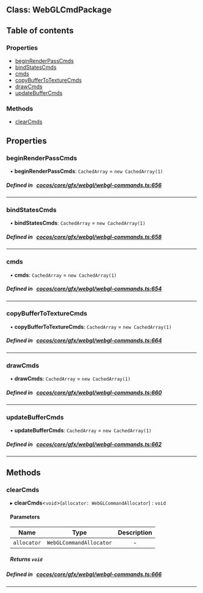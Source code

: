 
## Class: WebGLCmdPackage





<div class="table-of-content">
<h2>Table of contents</h2>


### Properties

- [ beginRenderPassCmds](#beginRenderPassCmds)
- [ bindStatesCmds](#bindStatesCmds)
- [ cmds](#cmds)
- [ copyBufferToTextureCmds](#copyBufferToTextureCmds)
- [ drawCmds](#drawCmds)
- [ updateBufferCmds](#updateBufferCmds)

### Methods

- [ clearCmds](#clearCmds)
</div>

## Properties


### beginRenderPassCmds
<div style="margin-left: 10px;">




•  **beginRenderPassCmds**:
`CachedArray`  = `new CachedArray(1)`
</div>

##### Defined in &nbsp;   [cocos/core/gfx/webgl/webgl-commands.ts:656](https://github.com/cocos-creator/engine/blob/c7bf6b8a9/cocos/core/gfx/webgl/webgl-commands.ts#L656)&nbsp;


___


### bindStatesCmds
<div style="margin-left: 10px;">




•  **bindStatesCmds**:
`CachedArray`  = `new CachedArray(1)`
</div>

##### Defined in &nbsp;   [cocos/core/gfx/webgl/webgl-commands.ts:658](https://github.com/cocos-creator/engine/blob/c7bf6b8a9/cocos/core/gfx/webgl/webgl-commands.ts#L658)&nbsp;


___


### cmds
<div style="margin-left: 10px;">




•  **cmds**:
`CachedArray`  = `new CachedArray(1)`
</div>

##### Defined in &nbsp;   [cocos/core/gfx/webgl/webgl-commands.ts:654](https://github.com/cocos-creator/engine/blob/c7bf6b8a9/cocos/core/gfx/webgl/webgl-commands.ts#L654)&nbsp;


___


### copyBufferToTextureCmds
<div style="margin-left: 10px;">




•  **copyBufferToTextureCmds**:
`CachedArray`  = `new CachedArray(1)`
</div>

##### Defined in &nbsp;   [cocos/core/gfx/webgl/webgl-commands.ts:664](https://github.com/cocos-creator/engine/blob/c7bf6b8a9/cocos/core/gfx/webgl/webgl-commands.ts#L664)&nbsp;


___


### drawCmds
<div style="margin-left: 10px;">




•  **drawCmds**:
`CachedArray`  = `new CachedArray(1)`
</div>

##### Defined in &nbsp;   [cocos/core/gfx/webgl/webgl-commands.ts:660](https://github.com/cocos-creator/engine/blob/c7bf6b8a9/cocos/core/gfx/webgl/webgl-commands.ts#L660)&nbsp;


___


### updateBufferCmds
<div style="margin-left: 10px;">




•  **updateBufferCmds**:
`CachedArray`  = `new CachedArray(1)`
</div>

##### Defined in &nbsp;   [cocos/core/gfx/webgl/webgl-commands.ts:662](https://github.com/cocos-creator/engine/blob/c7bf6b8a9/cocos/core/gfx/webgl/webgl-commands.ts#L662)&nbsp;


___

<!---->
## Methods

### clearCmds

<div style="margin-left: 10px;">

▸   **clearCmds**<`void`\>(`allocator: WebGLCommandAllocator`) : `void`



#### Parameters

| Name | Type | Description |
| :------: | :------: | :------: |
| `allocator` | `WebGLCommandAllocator` | - |


##### Returns `void`
</div>

##### Defined in &nbsp;   [cocos/core/gfx/webgl/webgl-commands.ts:666](https://github.com/cocos-creator/engine/blob/c7bf6b8a9/cocos/core/gfx/webgl/webgl-commands.ts#L666)&nbsp;
___
<!---->



